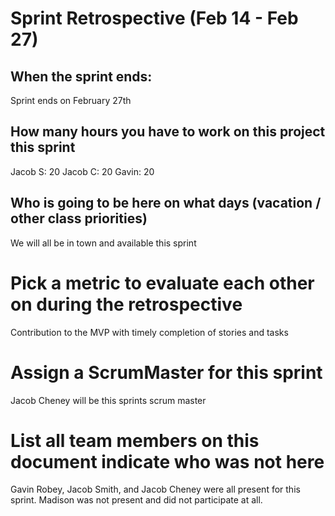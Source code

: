 # Sprint Retrospective (Feb 14 - Feb 27)

## When the sprint ends:

Sprint ends on February 27th

## How many hours you have to work on this project this sprint

Jacob S: 20
Jacob C: 20
Gavin: 20

## Who is going to be here on what days (vacation / other class priorities)

We will all be in town and available this sprint

# Pick a metric to evaluate each other on during the retrospective

Contribution to the MVP with timely completion of stories and tasks

# Assign a ScrumMaster for this sprint

Jacob Cheney will be this sprints scrum master

# List all team members on this document indicate who was not here

Gavin Robey, Jacob Smith, and Jacob Cheney were all present for this sprint. Madison was not present and did not participate at all.

